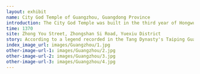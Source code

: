 ```yaml
---
layout: exhibit
name: City God Temple of Guangzhou, Guangdong Province
introduction: The City God Temple was built in the third year of Hongwu of the Ming Dynasty (1370), is the largest city god temple in Southern China during the Ming Dynasty. The existing temple is a reconstruction in the Qing Dynasty.
time: 1370
site: Zhong You Street, Zhongshan Si Road, Yuexiu District
story: According to a legend recorded in the Tang Dynasty's Taiping Guangji, Cui Wei, a man unintentionally broke into the tomb of the King of Southern Yue, was helped by a messenger from Guangzhou to return. At that time, Cui Wei promised the messenger of Guangzhou to replace his clothes as a reward. Later, Cui Wei passed by the City God Temple and realized that the messenger of Guangzhou was the Guangzhou City God, so he decorated and expanded the temple.
index_image_url: images/Guangzhou/1.jpg
other-image-url-1: images/Guangzhou/2.jpg
other-image-url-2: images/Guangzhou/3.jpg
other-image-url-3: images/Guangzhou/4.jpg
---
```


